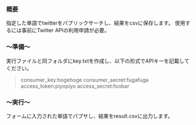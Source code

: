 ### 概要
指定した単語でtwitterをパブリックサーチし、結果をcsvに保存します。
使用するには事前にTwitter APIの利用申請が必要。

### ～準備～
実行ファイルと同フォルダにkey.txtを作成し、以下の形式でAPIキーを記載してください。

> consumer_key:hogehoge
> consumer_secret:fugafuga
> access_token:piyopiyo
> access_secret:foobar

### ～実行～
フォームに入力された単語でパブサし、結果をresult.csvに出力します。